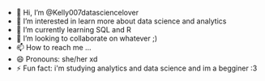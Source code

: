 - 👋 Hi, I’m @Kelly007datasciencelover
- 👀 I’m interested in learn more about data science and analytics
- 🌱 I’m currently learning SQL and R
- 💞️ I’m looking to collaborate on whatever ;)
- 📫 How to reach me ...
- 😄 Pronouns: she/her xd
- ⚡ Fun fact: i'm studying analytics and data science and im a begginer :3 

<!---
Kelly007datasciencelover/Kelly007datasciencelover is a ✨ special ✨ repository because its `README.md` (this file) appears on your GitHub profile.
You can click the Preview link to take a look at your changes.
--->
